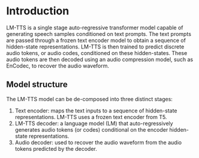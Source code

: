 # Introduction

LM-TTS is a single stage auto-regressive transformer model capable of generating speech samples conditioned on text prompts. The text prompts are passed through a frozen text encoder model to obtain a sequence of hidden-state representations. LM-TTS is then trained to predict discrete audio tokens, or audio codes, conditioned on these hidden-states. These audio tokens are then decoded using an audio compression model, such as EnCodec, to recover the audio waveform.

## Model structure

The LM-TTS model can be de-composed into three distinct stages:

1. Text encoder: maps the text inputs to a sequence of hidden-state representations. LM-TTS uses a frozen text encoder from T5.
2. LM-TTS decoder: a language model (LM) that auto-regressively generates audio tokens (or codes) conditional on the encoder hidden-state representations.
3. Audio decoder: used to recover the audio waveform from the audio tokens predicted by the decoder.